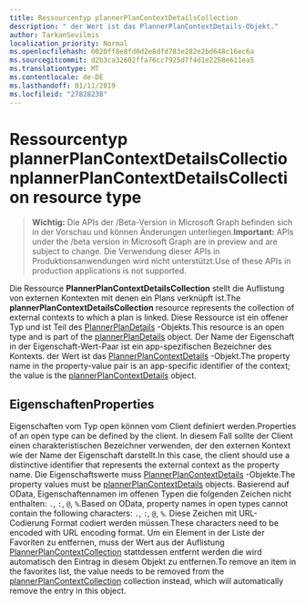 ```yaml
---
title: Ressourcentyp plannerPlanContextDetailsCollection
description: " der Wert ist das PlannerPlanContextDetails-Objekt."
author: TarkanSevilmis
localization_priority: Normal
ms.openlocfilehash: 0020ff8e8fd0d2e8dfd783e282e2bd648c16ec6a
ms.sourcegitcommit: d2b3ca32602ffa76cc7925d7f4d1e2258e611ea5
ms.translationtype: MT
ms.contentlocale: de-DE
ms.lasthandoff: 01/11/2019
ms.locfileid: "27828238"
---
```

# <a name="plannerplancontextdetailscollection-resource-type"></a><span data-ttu-id="ba685-103">Ressourcentyp plannerPlanContextDetailsCollection</span><span class="sxs-lookup"><span data-stu-id="ba685-103">plannerPlanContextDetailsCollection resource type</span></span>

> <span data-ttu-id="ba685-104">**Wichtig:** Die APIs der /Beta-Version in Microsoft Graph befinden sich in der Vorschau und können Änderungen unterliegen.</span><span class="sxs-lookup"><span data-stu-id="ba685-104">**Important:** APIs under the /beta version in Microsoft Graph are in preview and are subject to change.</span></span> <span data-ttu-id="ba685-105">Die Verwendung dieser APIs in Produktionsanwendungen wird nicht unterstützt.</span><span class="sxs-lookup"><span data-stu-id="ba685-105">Use of these APIs in production applications is not supported.</span></span>


<span data-ttu-id="ba685-106">Die Ressource **PlannerPlanContextDetailsCollection** stellt die Auflistung von externen Kontexten mit denen ein Plans verknüpft ist.</span><span class="sxs-lookup"><span data-stu-id="ba685-106">The **plannerPlanContextDetailsCollection** resource represents the collection of external contexts to which a plan is linked.</span></span> <span data-ttu-id="ba685-107">Diese Ressource ist ein offener Typ und ist Teil des [PlannerPlanDetails](plannerplandetails.md) -Objekts.</span><span class="sxs-lookup"><span data-stu-id="ba685-107">This resource is an open type and is part of the [plannerPlanDetails](plannerplandetails.md) object.</span></span> <span data-ttu-id="ba685-108">Der Name der Eigenschaft in der Eigenschaft-Wert-Paar ist ein app-spezifischen Bezeichner des Kontexts. der Wert ist das [PlannerPlanContextDetails](plannerplancontextdetails.md) -Objekt.</span><span class="sxs-lookup"><span data-stu-id="ba685-108">The property name in the property-value pair is an app-specific identifier of the context; the value is the [plannerPlanContextDetails](plannerplancontextdetails.md) object.</span></span>


## <a name="properties"></a><span data-ttu-id="ba685-109">Eigenschaften</span><span class="sxs-lookup"><span data-stu-id="ba685-109">Properties</span></span>
<span data-ttu-id="ba685-110">Eigenschaften vom Typ open können vom Client definiert werden.</span><span class="sxs-lookup"><span data-stu-id="ba685-110">Properties of an open type can be defined by the client.</span></span> <span data-ttu-id="ba685-111">In diesem Fall sollte der Client einen charakteristischen Bezeichner verwenden, der den externen Kontext wie der Name der Eigenschaft darstellt.</span><span class="sxs-lookup"><span data-stu-id="ba685-111">In this case, the client should use a distinctive identifier that represents the external context as the property name.</span></span> <span data-ttu-id="ba685-112">Die Eigenschaftswerte muss [PlannerPlanContextDetails](plannerplancontextdetails.md) -Objekte.</span><span class="sxs-lookup"><span data-stu-id="ba685-112">The property values must be [plannerPlanContextDetails](plannerplancontextdetails.md) objects.</span></span> <span data-ttu-id="ba685-113">Basierend auf OData, Eigenschaftennamen im offenen Typen die folgenden Zeichen nicht enthalten: `.`, `:`, `@`, `%`.</span><span class="sxs-lookup"><span data-stu-id="ba685-113">Based on OData, property names in open types cannot contain the following characters: `.`, `:`, `@`, `%`.</span></span> <span data-ttu-id="ba685-114">Diese Zeichen mit URL-Codierung Format codiert werden müssen.</span><span class="sxs-lookup"><span data-stu-id="ba685-114">These characters need to be encoded with URL encoding format.</span></span> <span data-ttu-id="ba685-115">Um ein Element in der Liste der Favoriten zu entfernen, muss der Wert aus der Auflistung [PlannerPlanContextCollection](plannerplancontextcollection.md) stattdessen entfernt werden die wird automatisch den Eintrag in diesem Objekt zu entfernen.</span><span class="sxs-lookup"><span data-stu-id="ba685-115">To remove an item in the favorites list, the value needs to be removed from the [plannerPlanContextCollection](plannerplancontextcollection.md) collection instead, which will automatically remove the entry in this object.</span></span>


<!-- uuid: 8fcb5dbc-d5aa-4681-8e31-b001d5168d79
2015-10-25 14:57:30 UTC -->
<!-- {
  "type": "#page.annotation",
  "description": "plannerPlanContextDetailsCollection resource",
  "keywords": "",
  "section": "documentation",
  "tocPath": ""
}-->
